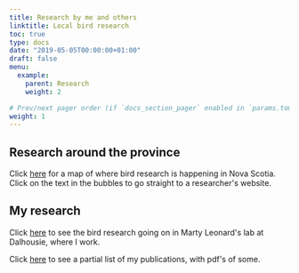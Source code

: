 ```yaml
---
title: Research by me and others
linktitle: Local bird research
toc: true
type: docs
date: "2019-05-05T00:00:00+01:00"
draft: false
menu:
  example:
    parent: Research
    weight: 2

# Prev/next pager order (if `docs_section_pager` enabled in `params.toml`)
weight: 1
---
```


## Research around the province

Click [here](http://maps.google.ca/maps/ms?ie=UTF8&hl=en&msa=0&ll=45.282617,-63.852539&spn=4.027121,8.756104&z=7&msid=105411730529662371157.000470c76ed43e70bf5f2) for a map of where bird research is happening in Nova Scotia. Click on the text in the bubbles to go straight to a researcher's website.

## My research

Click [here](http://leonardlab.biology.dal.ca/Research.html) to see the bird research going on in Marty Leonard's lab at Dalhousie, where I work.

Click [here](http://leonardlab.biology.dal.ca/Andy/publications.html) to see a partial list of my publications, with pdf's of some.
